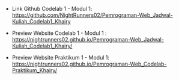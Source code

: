 - Link Github Codelab 1 - Modul 1: https://github.com/NightRunners02/Pemrograman-Web_Jadwal-Kuliah_Codelab1_Khairy
- Preview Website Codelab 1 - Modul 1 : https://nightrunners02.github.io/Pemrograman-Web_Jadwal-Kuliah_Codelab1_Khairy/

- Preview Website Praktikum 1 - Modul 1: https://nightrunners02.github.io/Pemrograman-Web_Codelab-Praktikum_Khairy/
